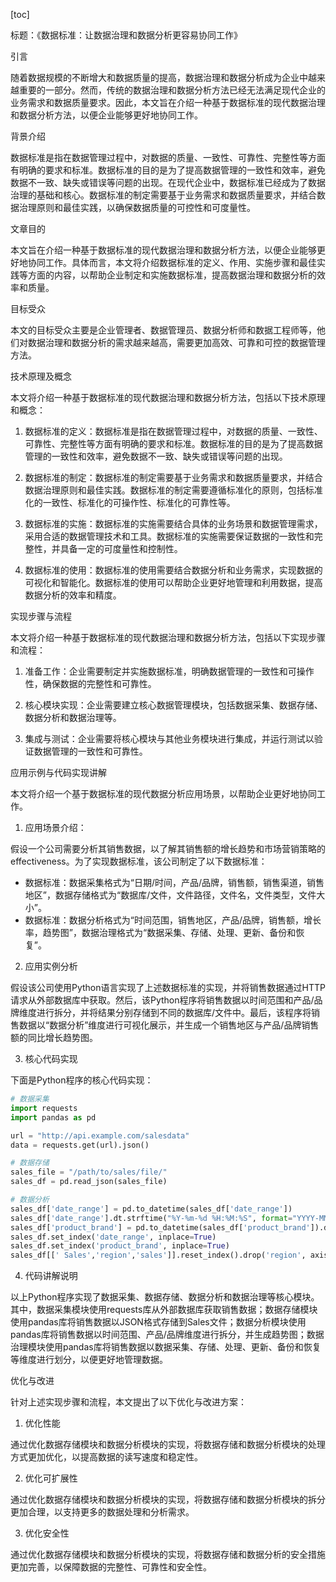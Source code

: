 
[toc]                    
                
                
标题：《数据标准：让数据治理和数据分析更容易协同工作》

引言

随着数据规模的不断增大和数据质量的提高，数据治理和数据分析成为企业中越来越重要的一部分。然而，传统的数据治理和数据分析方法已经无法满足现代企业的业务需求和数据质量要求。因此，本文旨在介绍一种基于数据标准的现代数据治理和数据分析方法，以便企业能够更好地协同工作。

背景介绍

数据标准是指在数据管理过程中，对数据的质量、一致性、可靠性、完整性等方面有明确的要求和标准。数据标准的目的是为了提高数据管理的一致性和效率，避免数据不一致、缺失或错误等问题的出现。在现代企业中，数据标准已经成为了数据治理的基础和核心。数据标准的制定需要基于业务需求和数据质量要求，并结合数据治理原则和最佳实践，以确保数据质量的可控性和可度量性。

文章目的

本文旨在介绍一种基于数据标准的现代数据治理和数据分析方法，以便企业能够更好地协同工作。具体而言，本文将介绍数据标准的定义、作用、实施步骤和最佳实践等方面的内容，以帮助企业制定和实施数据标准，提高数据治理和数据分析的效率和质量。

目标受众

本文的目标受众主要是企业管理者、数据管理员、数据分析师和数据工程师等，他们对数据治理和数据分析的需求越来越高，需要更加高效、可靠和可控的数据管理方法。

技术原理及概念

本文将介绍一种基于数据标准的现代数据治理和数据分析方法，包括以下技术原理和概念：

1. 数据标准的定义：数据标准是指在数据管理过程中，对数据的质量、一致性、可靠性、完整性等方面有明确的要求和标准。数据标准的目的是为了提高数据管理的一致性和效率，避免数据不一致、缺失或错误等问题的出现。

2. 数据标准的制定：数据标准的制定需要基于业务需求和数据质量要求，并结合数据治理原则和最佳实践。数据标准的制定需要遵循标准化的原则，包括标准化的一致性、标准化的可操作性、标准化的可靠性等。

3. 数据标准的实施：数据标准的实施需要结合具体的业务场景和数据管理需求，采用合适的数据管理技术和工具。数据标准的实施需要保证数据的一致性和完整性，并具备一定的可度量性和控制性。

4. 数据标准的使用：数据标准的使用需要结合数据分析和业务需求，实现数据的可视化和智能化。数据标准的使用可以帮助企业更好地管理和利用数据，提高数据分析的效率和精度。

实现步骤与流程

本文将介绍一种基于数据标准的现代数据治理和数据分析方法，包括以下实现步骤和流程：

1. 准备工作：企业需要制定并实施数据标准，明确数据管理的一致性和可操作性，确保数据的完整性和可靠性。

2. 核心模块实现：企业需要建立核心数据管理模块，包括数据采集、数据存储、数据分析和数据治理等。

3. 集成与测试：企业需要将核心模块与其他业务模块进行集成，并运行测试以验证数据管理的一致性和可靠性。

应用示例与代码实现讲解

本文将介绍一个基于数据标准的现代数据分析应用场景，以帮助企业更好地协同工作。

1. 应用场景介绍：

假设一个公司需要分析其销售数据，以了解其销售额的增长趋势和市场营销策略的 effectiveness。为了实现数据标准，该公司制定了以下数据标准：

- 数据标准：数据采集格式为“日期/时间，产品/品牌，销售额，销售渠道，销售地区”，数据存储格式为“数据库/文件，文件路径，文件名，文件类型，文件大小”。
- 数据标准：数据分析格式为“时间范围，销售地区，产品/品牌，销售额，增长率，趋势图”，数据治理格式为“数据采集、存储、处理、更新、备份和恢复”。

2. 应用实例分析

假设该公司使用Python语言实现了上述数据标准的实现，并将销售数据通过HTTP请求从外部数据库中获取。然后，该Python程序将销售数据以时间范围和产品/品牌维度进行拆分，并将结果分别存储到不同的数据库/文件中。最后，该程序将销售数据以“数据分析”维度进行可视化展示，并生成一个销售地区与产品/品牌销售额的同比增长趋势图。

3. 核心代码实现

下面是Python程序的核心代码实现：

```python
# 数据采集
import requests
import pandas as pd

url = "http://api.example.com/salesdata"
data = requests.get(url).json()

# 数据存储
sales_file = "/path/to/sales/file/"
sales_df = pd.read_json(sales_file)

# 数据分析
sales_df['date_range'] = pd.to_datetime(sales_df['date_range'])
sales_df['date_range'].dt.strftime("%Y-%m-%d %H:%M:%S", format="YYYY-MM-DD HH:mm:ss")
sales_df['product_brand'] = pd.to_datetime(sales_df['product_brand']).dt.strftime("%Y-%m-%d %H:%M:%S", format="YYYY-MM-DD HH:mm:ss")
sales_df.set_index('date_range', inplace=True)
sales_df.set_index('product_brand', inplace=True)
sales_df[[' Sales','region','sales']].reset_index().drop('region', axis=1).plot(kind='barh')
```

4. 代码讲解说明

以上Python程序实现了数据采集、数据存储、数据分析和数据治理等核心模块。其中，数据采集模块使用requests库从外部数据库获取销售数据；数据存储模块使用pandas库将销售数据以JSON格式存储到Sales文件；数据分析模块使用pandas库将销售数据以时间范围、产品/品牌维度进行拆分，并生成趋势图；数据治理模块使用pandas库将销售数据以数据采集、存储、处理、更新、备份和恢复等维度进行划分，以便更好地管理数据。

优化与改进

针对上述实现步骤和流程，本文提出了以下优化与改进方案：

1. 优化性能

通过优化数据存储模块和数据分析模块的实现，将数据存储和数据分析模块的处理方式更加优化，以提高数据的读写速度和稳定性。

2. 优化可扩展性

通过优化数据存储模块和数据分析模块的实现，将数据存储和数据分析模块的拆分更加合理，以支持更多的数据处理和分析需求。

3. 优化安全性

通过优化数据存储模块和数据分析模块的实现，将数据存储和数据分析的安全措施更加完善，以保障数据的完整性、可靠性和安全性。

